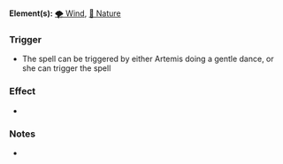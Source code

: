 **Element(s):** [🌪 Wind](<../../../Magic/Elements/🌪 Wind.md>), [🌿 Nature](<../../../Magic/Elements/🌿 Nature.md>)
### Trigger
- The spell can be triggered by either Artemis doing a gentle dance, or she can trigger the spell
### Effect
- 
### Notes
- 